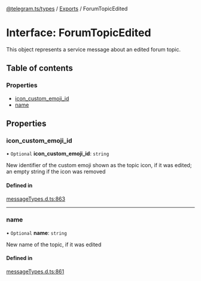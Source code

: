 [@telegram.ts/types](../README.md) / [Exports](../modules.md) / ForumTopicEdited

# Interface: ForumTopicEdited

This object represents a service message about an edited forum topic.

## Table of contents

### Properties

- [icon\_custom\_emoji\_id](ForumTopicEdited.md#icon_custom_emoji_id)
- [name](ForumTopicEdited.md#name)

## Properties

### icon\_custom\_emoji\_id

• `Optional` **icon\_custom\_emoji\_id**: `string`

New identifier of the custom emoji shown as the topic icon, if it was edited; an empty string if the icon was removed

#### Defined in

[messageTypes.d.ts:863](https://github.com/telegramsjs/types/blob/d08200f/src/messageTypes.d.ts#L863)

___

### name

• `Optional` **name**: `string`

New name of the topic, if it was edited

#### Defined in

[messageTypes.d.ts:861](https://github.com/telegramsjs/types/blob/d08200f/src/messageTypes.d.ts#L861)
